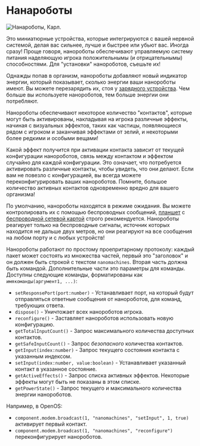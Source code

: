 # Нанароботы

![Нанароботы, Карл.](oredict:oc:nanomachines)

Это миниатюрные устройства, которые интегрируются с вашей нервной системой, делая вас сильнее, лучше и быстрее или убьют вас. Иногда сразу! Проще говоря, нанороботы обеспечивают управляемую систему питания наделяющую игрока положительнымы (и отрицательнымы) способностями. Для "установки" нанороботов, съешьте их!

Однажды попав в организм, нанороботы добавляют новый индикатор энергии, который показывает, сколько энергии ваши нанороботы имеют. Вы можете перезарядить их, стоя у [зарядного устройства](../block/charger.md). Чем больше вы используете нанороботов, тем больше энергии они потребляют.

Нанороботы обеспечивают некоторое количество "контактов", которые могут быть активированы, накладывая на игрока различные эффекты, начиная с визуальных эффектов, таких как частицы, появляющиеся рядом с игроком и заканчивая эффектами от зелий, и некоторыми более редкими и особыми вещами!

Какой эффект получится при активации контакта зависит от текущей конфигурации нанороботов, связь между контактом и эффектом случайно для каждой конфигурации. Это означает, что потребуется активировать различные контакты, чтобы увидеть, что они делают. Если вам не повезло с конфигурацией, вы всегда можете переконфигурировать ваших нанороботов. Помните, большое количество активных контактов одновременно вредно для вашего организма!

По умолчанию, нанороботы находятся в режиме ожидания. Вы можете контролировать их с помощью беспроводных сообщений, [планшет](tablet.md) с [беспроводной сетевой картой](wlanCard.md) строго рекомендуется. Нанороботы реагирует только на беспроводные сигналы, источник которых находится не дальше двух метров, но они реагируют на все сообщения на любом порту и с любых устройств!

Нанороботы работают по простому проепритарному протоколу: каждый пакет может состоять из множества частей, первый это "заголовок" и он должен быть строкой с текстом `nanomachines`. Вторая часть должна быть командой. Дополнительные части это параметры для команды. Доступны следующие команды, форматированы как `имякоманды(аргумент1, ...)`:

- `setResponsePort(port:number)` - Устанавливает порт, на который будут отправляться ответные сообщения от нанороботов, для команд, требующих ответа.
- `dispose()` - Уничтожает всех нанороботов игрока.
- `reconfigure()` - Заставляет нанороботов использовать новую конфигурацию.
- `getTotalInputCount()` - Запрос максимального количества доступных контактов.
- `getSafeInputCount()` - Запрос *безопасного* количества контактов.
- `getInput(index:number)` - Запрос текущего состояния контакта с указанным индексом.
- `setInput(index:number, value:boolean)` - Устанавливает указанный контакт в указанное состояние.
- `getActiveEffects()` - Запрос списка активных эффектов. Некоторые эффекты могут быть не показаны в этом списке.
- `getPowerState()` - Запрос текущего и максимального количества энергии нанороботов.

Например, в OpenOS:
- `component.modem.broadcast(1, "nanomachines", "setInput", 1, true)` активирует первый контакт.
- `component.modem.broadcast(1, "nanomachines", "reconfigure")` переконфигурирует нанороботов.